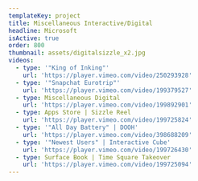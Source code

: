 ```yaml
---
templateKey: project
title: Miscellaneous Interactive/Digital
headline: Microsoft
isActive: true
order: 800
thumbnail: assets/digitalsizzle_x2.jpg
videos:
  - type: '"King of Inking"'
    url: 'https://player.vimeo.com/video/250293928'
  - type: '"Snapchat Eurotrip"'
    url: 'https://player.vimeo.com/video/199379527'
  - type: Miscellaneous Digital
    url: 'https://player.vimeo.com/video/199892901'
  - type: Apps Store | Sizzle Reel
    url: 'https://player.vimeo.com/video/199725824'
  - type: '"All Day Battery" | DOOH'
    url: 'https://player.vimeo.com/video/398688209'
  - type: '"Newest Users" | Interactive Cube'
    url: 'https://player.vimeo.com/video/199726430'
  - type: Surface Book | Time Square Takeover
    url: 'https://player.vimeo.com/video/199725094'
---
```

